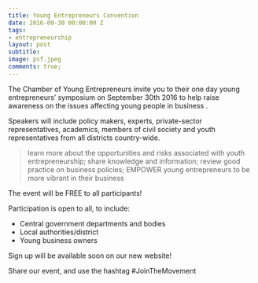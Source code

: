 ```yaml
---
title: Young Entrepreneurs Convention
date: 2016-09-30 00:00:00 Z
tags:
- entrepreneurship
layout: post
subtitle: 
image: psf.jpeg
comments: true;
---
```


The Chamber of Young Entrepreneurs invite you to their one day young entrepreneurs’ symposium on September 30th 2016 to help raise awareness on the issues affecting young people in business .

Speakers will include policy makers, experts, private-sector representatives, academics, members of civil society and youth representatives from all districts country-wide.

> learn more about the opportunities and risks associated with youth entrepreneurship;
> share knowledge and information;
> review good practice on business policies;
> EMPOWER young entrepreneurs to be more vibrant in their business

The event will be FREE to all participants!

Participation is open to all, to include:
* Central government departments and bodies
* Local authorities/district
* Young business owners

Sign up will be available soon on our new website!

Share our event, and use the hashtag #JoinTheMovement
